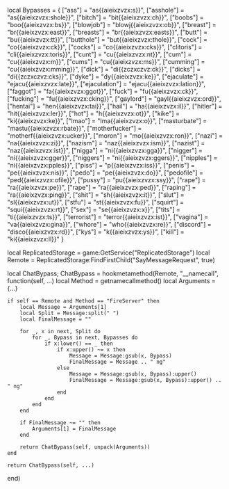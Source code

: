 
local Bypasses = {
    ["ass"] = "as{{aieixzvzx:s}}",
    ["asshole"] = "as{{aieixzvzx:shole}}",
    ["bitch"] = "bit{{aieixzvzx:ch}}",
    ["boobs"] = "boo{{aieixzvzx:bs}}",
    ["blowjob"] = "blowj{{aieixzvzx:ob}}",
    ["breast"] = "br{{aieixzvzx:east}}",
    ["breasts"] = "br{{aieixzvzx:easts}}",
    ["butt"] = "bu{{aieixzvzx:tt}}",
    ["butthole"] = "but{{aieixzvzx:thole}}",
    ["cock"] = "co{{aieixzvzx:ck}}",
    ["cocks"] = "co{{aieixzvzx:cks}}",
    ["clitoris"] = "cli{{aieixzvzx:toris}}",
    ["cunt"] = "cu{{aieixzvzx:nt}}",
    ["cum"] = "cu{{aieixzvzx:m}}",
    ["cums"] = "cu{{aieixzvzx:ms}}",
    ["cumming"] = "cu{{aieixzvzx:mming}}",
    ["dick"] = "di{{zczxczvz:ck}}",
    ["dicks"] = "di{{zczxczvz:cks}}",
    ["dyke"] = "dy{{aieixzvzx:ke}}",
    ["ejaculate"] = "ejacu{{aieixzvzx:late}}",
    ["ejaculation"] = "ejacu{{aieixzvzx:lation}}",
    ["faggot"] = "fa{{aieixzvzx:ggot}}",
    ["fuck"] = "fu{{aieixzvzx:ck}}",
    ["fucking"] = "fu{{aieixzvzx:cking}}",
    ["gaylord"] = "gayl{{aieixzvzx:ord}}",
    ["hentai"] = "hen{{aieixzvzx:tai}}",
    ["hail"] = "ha{{aieixzvzx:il}}",
    ["hitler"] = "hit{{aieixzvzx:ler}}",
    ["hot"] = "h{{aieixzvzx:ot}}",
    ["kike"] = "ki{{aieixzvzx:ke}}",
    ["lmao"] = "lma{{aieixzvzx:o}}",
    ["masturbate"] = "mastu{{aieixzvzx:rbate}}",
    ["motherfucker"] = "motherf{{aieixzvzx:ucker}}",
    ["moron"] = "mo{{aieixzvzx:ron}}",
    ["nazi"] = "na{{aieixzvzx:zi}}",
    ["nazism"] = "naz{{aieixzvzx:ism}}",
    ["nazist"] = "naz{{aieixzvzx:ist}}",
    ["nigga"] = "ni{{aieixzvzx:gga}}",
    ["nigger"] = "ni{{aieixzvzx:gger}}",
    ["niggers"] = "ni{{aieixzvzx:ggers}}",
    ["nipples"] = "ni{{aieixzvzx:pples}}",
    ["piss"] = "p{{aieixzvzx:iss}}",
    ["penis"] = "pe{{aieixzvzx:nis}}",
    ["pedo"] = "pe{{aieixzvzx:do}}",
    ["pedofile"] = "ped{{aieixzvzx:ofile}}",
    ["pussy"] = "pu{{aieixzvzx:ssy}}",
    ["rape"] = "ra{{aieixzvzx:pe}}",
    ["rape"] = "ra{{aieixzvzx:ped}}",
    ["raping"] = "ra{{aieixzvzx:ping}}",
    ["shit"] = "sh{{aieixzvzx:it}}",
    ["slut"] = "sl{{aieixzvzx:ut}}",
    ["stfu"] = "st{{aieixzvzx:fu}}",
    ["squirt"] = "squi{{aieixzvzx:rt}}",
    ["sex"] = "se{{aieixzvzx:x}}",
    ["tits"] = "ti{{aieixzvzx:ts}}",
    ["terrorist"] = "terror{{aieixzvzx:ist}}",
    ["vagina"] = "va{{aieixzvzx:gina}}",
    ["whore"] = "who{{aieixzvzx:re}}",
    ["discord"] = "disco{{aieixzvzx:rd}}",
    ["kys"] = "k{{aieixzvzx:ys}}",
    ["kill"] = "ki{{aieixzvzx:ll}}"
}

local ReplicatedStorage = game:GetService("ReplicatedStorage")
local Remote = ReplicatedStorage:FindFirstChild("SayMessageRequest", true)

local ChatBypass; ChatBypass = hookmetamethod(Remote, "__namecall", function(self, ...)
    local Method = getnamecallmethod()
    local Arguments = {...}
    
    if self == Remote and Method == "FireServer" then
        local Message = Arguments[1]
        local Split = Message:split(" ")
        local FinalMessage = ""

        for _, x in next, Split do
            for _, Bypass in next, Bypasses do
                if x:lower() == _ then
                    if x:upper() ~= x then
                        Message = Message:gsub(x, Bypass)
                        FinalMessage = Message .. " ng"
                    else
                        Message = Message:gsub(x, Bypass):upper()
                        FinalMessage = Message:gsub(x, Bypass):upper() .. " ng"
                    end
                end
            end
        end
        
        if FinalMessage ~= "" then
            Arguments[1] = FinalMessage
        end
        
        return ChatBypass(self, unpack(Arguments))
    end
    
    return ChatBypass(self, ...)
end)

